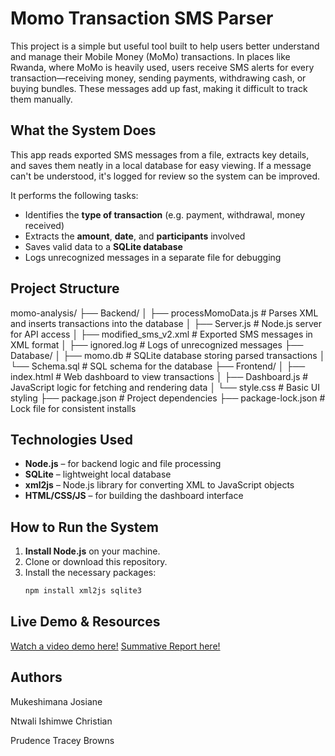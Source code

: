 # Momo Transaction SMS Parser

This project is a simple but useful tool built to help users better understand and manage their Mobile Money (MoMo) transactions. In places like Rwanda, where MoMo is heavily used, users receive SMS alerts for every transaction—receiving money, sending payments, withdrawing cash, or buying bundles. These messages add up fast, making it difficult to track them manually.

## What the System Does

This app reads exported SMS messages from a file, extracts key details, and saves them neatly in a local database for easy viewing. If a message can't be understood, it's logged for review so the system can be improved.

It performs the following tasks:
- Identifies the **type of transaction** (e.g. payment, withdrawal, money received)
- Extracts the **amount**, **date**, and **participants** involved
- Saves valid data to a **SQLite database**
- Logs unrecognized messages in a separate file for debugging

## Project Structure
momo-analysis/
├── Backend/
│ ├── processMomoData.js # Parses XML and inserts transactions into the database
│ ├── Server.js # Node.js server for API access
│ ├── modified_sms_v2.xml # Exported SMS messages in XML format
│ ├── ignored.log # Logs of unrecognized messages
├── Database/
│ ├── momo.db # SQLite database storing parsed transactions
│ └── Schema.sql # SQL schema for the database
├── Frontend/
│ ├── index.html # Web dashboard to view transactions
│ ├── Dashboard.js # JavaScript logic for fetching and rendering data
│ └── style.css # Basic UI styling
├── package.json # Project dependencies
├── package-lock.json # Lock file for consistent installs

## Technologies Used

- **Node.js** – for backend logic and file processing
- **SQLite** – lightweight local database
- **xml2js** – Node.js library for converting XML to JavaScript objects
- **HTML/CSS/JS** – for building the dashboard interface

##  How to Run the System

1. **Install Node.js** on your machine.
2. Clone or download this repository.
3. Install the necessary packages:
   ```bash
   npm install xml2js sqlite3

## Live Demo & Resources
[Watch a video demo here!]( https://www.awesomescreenshot.com/video/41024162?key=fe16e270421e99ab6cddd6b127d9965c/)
 [Summative Report here!](https://docs.google.com/document/d/1Tutie5QXrz96GwMzCEbssANKIWGMtv0-FG3jfbM2rfk/edit?tab=t.0#heading=h.38onzmn50cpv/)

## Authors
Mukeshimana Josiane

Ntwali Ishimwe Christian

Prudence Tracey Browns

